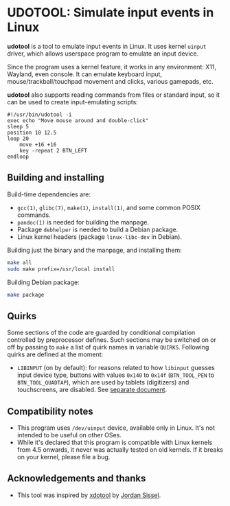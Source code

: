 # UDOTOOL: Simulate input events in Linux

**udotool** is a tool to emulate input events in Linux. It uses
kernel `uinput` driver, which allows userspace program to emulate
an input device.

Since the program uses a kernel feature, it works in any environment:
X11, Wayland, even console. It can emulate keyboard input,
mouse/trackball/touchpad movement and clicks, various gamepads, etc.

**udotool** also supports reading commands from files or standard
input, so it can be used to create input-emulating scripts:

```
#!/usr/bin/udotool -i
exec echo "Move mouse around and double-click"
sleep 5
position 10 12.5
loop 20
    move +16 +16
    key -repeat 2 BTN_LEFT
endloop
```

## Building and installing

Build-time dependencies are:

- `gcc(1)`, `glibc(7)`, `make(1)`, `install(1)`, and some common POSIX commands.
- `pandoc(1)` is needed for building the manpage.
- Package `debhelper` is needed to build a Debian package.
- Linux kernel headers (package `linux-libc-dev` in Debian).

Building just the binary and the manpage, and installing them:

```sh
make all
sudo make prefix=/usr/local install
```

Building Debian package:

```sh
make package
```

## Quirks

Some sections of the code are guarded by conditional compilation controlled
by preprocessor defines. Such sections may be switched on or off by passing
to `make` a list of quirk names in variable `QUIRKS`. Following quirks are
defined at the moment:

- `LIBINPUT` (on by default): for reasons related to how `libinput` guesses
  input device type, buttons with values `0x140` to `0x14f` (`BTN_TOOL_PEN`
  to `BTN_TOOL_QUADTAP`), which are used by tablets (digitizers) and
  touchscreens, are disabled. See [separate document](doc/QUIRK-LIBINPUT.md).

## Compatibility notes

- This program uses `/dev/uinput` device, available only in Linux. It's
  not intended to be useful on other OSes.
- While it's declared that this program is compatible with Linux kernels
  from 4.5 onwards, it never was actually tested on old kernels. If it
  breaks on your kernel, please file a bug.

## Acknowledgements and thanks

- This tool was inspired by [xdotool](https://github.com/jordansissel/xdotool)
  by [Jordan Sissel](https://github.com/jordansissel).
